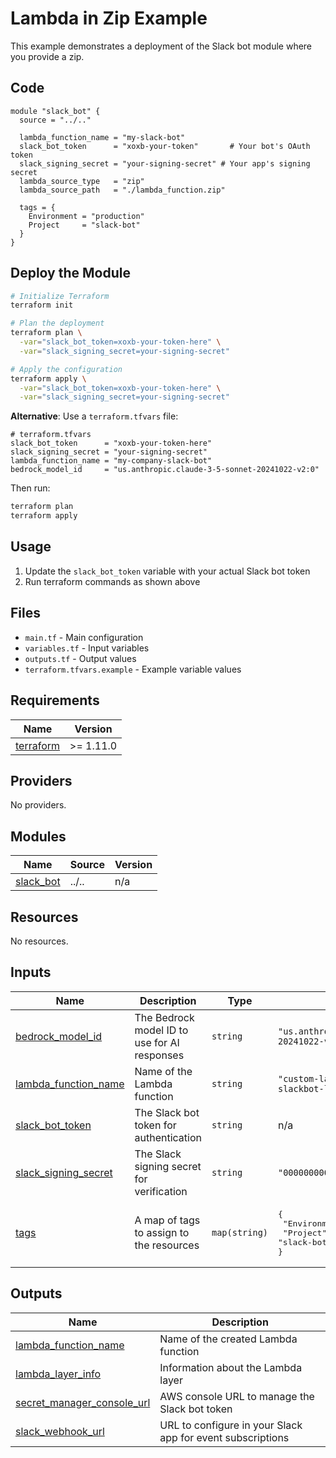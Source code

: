 # Lambda in Zip Example

This example demonstrates a deployment of the Slack bot module where you provide a zip.

## Code

```hcl
module "slack_bot" {
  source = "../.."

  lambda_function_name = "my-slack-bot"
  slack_bot_token      = "xoxb-your-token"       # Your bot's OAuth token
  slack_signing_secret = "your-signing-secret" # Your app's signing secret
  lambda_source_type   = "zip"
  lambda_source_path   = "./lambda_function.zip"

  tags = {
    Environment = "production"
    Project     = "slack-bot"
  }
}
```

## Deploy the Module

```bash
# Initialize Terraform
terraform init

# Plan the deployment
terraform plan \
  -var="slack_bot_token=xoxb-your-token-here" \
  -var="slack_signing_secret=your-signing-secret"

# Apply the configuration
terraform apply \
  -var="slack_bot_token=xoxb-your-token-here" \
  -var="slack_signing_secret=your-signing-secret"
```

**Alternative**: Use a `terraform.tfvars` file:

```hcl
# terraform.tfvars
slack_bot_token      = "xoxb-your-token-here"
slack_signing_secret = "your-signing-secret"
lambda_function_name = "my-company-slack-bot"
bedrock_model_id     = "us.anthropic.claude-3-5-sonnet-20241022-v2:0"
```

Then run:
```bash
terraform plan
terraform apply
```

## Usage

1. Update the `slack_bot_token` variable with your actual Slack bot token
2. Run terraform commands as shown above

## Files

- `main.tf` - Main configuration
- `variables.tf` - Input variables
- `outputs.tf` - Output values
- `terraform.tfvars.example` - Example variable values
<!-- BEGIN_TF_DOCS -->
## Requirements

| Name | Version |
|------|---------|
| <a name="requirement_terraform"></a> [terraform](#requirement\_terraform) | >= 1.11.0 |

## Providers

No providers.

## Modules

| Name | Source | Version |
|------|--------|---------|
| <a name="module_slack_bot"></a> [slack\_bot](#module\_slack\_bot) | ../.. | n/a |

## Resources

No resources.

## Inputs

| Name | Description | Type | Default | Required |
|------|-------------|------|---------|:--------:|
| <a name="input_bedrock_model_id"></a> [bedrock\_model\_id](#input\_bedrock\_model\_id) | The Bedrock model ID to use for AI responses | `string` | `"us.anthropic.claude-3-5-sonnet-20241022-v2:0"` | no |
| <a name="input_lambda_function_name"></a> [lambda\_function\_name](#input\_lambda\_function\_name) | Name of the Lambda function | `string` | `"custom-lambda-zip-terraform-aws-slackbot-lambdalith"` | no |
| <a name="input_slack_bot_token"></a> [slack\_bot\_token](#input\_slack\_bot\_token) | The Slack bot token for authentication | `string` | n/a | yes |
| <a name="input_slack_signing_secret"></a> [slack\_signing\_secret](#input\_slack\_signing\_secret) | The Slack signing secret for verification | `string` | `"00000000000000000000000000000000"` | no |
| <a name="input_tags"></a> [tags](#input\_tags) | A map of tags to assign to the resources | `map(string)` | <pre>{<br/>  "Environment": "example",<br/>  "Project": "slack-bot"<br/>}</pre> | no |

## Outputs

| Name | Description |
|------|-------------|
| <a name="output_lambda_function_name"></a> [lambda\_function\_name](#output\_lambda\_function\_name) | Name of the created Lambda function |
| <a name="output_lambda_layer_info"></a> [lambda\_layer\_info](#output\_lambda\_layer\_info) | Information about the Lambda layer |
| <a name="output_secret_manager_console_url"></a> [secret\_manager\_console\_url](#output\_secret\_manager\_console\_url) | AWS console URL to manage the Slack bot token |
| <a name="output_slack_webhook_url"></a> [slack\_webhook\_url](#output\_slack\_webhook\_url) | URL to configure in your Slack app for event subscriptions |
<!-- END_TF_DOCS -->
